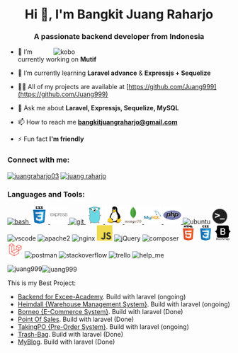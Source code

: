 <h1 align="center">Hi 👋, I'm Bangkit Juang Raharjo</h1>
<h3 align="center">A passionate backend developer from Indonesia</h3>
<img align="right" alt="kobo" width="400" src="https://c.tenor.com/woY-G8ICu-UAAAAC/kobo-kanaeru-hai.gif">

- 🔭 I’m currently working on **Mutif**

- 🌱 I’m currently learning **Laravel advance** & **Expressjs + Sequelize**

- 👨‍💻 All of my projects are available at [https://github.com/Juang999](https://github.com/Juang999)

- 💬 Ask me about **Laravel, Expressjs, Sequelize, MySQL**

- 📫 How to reach me **bangkitjuangraharjo@gmail.com**

- ⚡ Fun fact **I'm friendly**

<h3 align="left">Connect with me:</h3>
<p align="left">
<a href="https://twitter.com/juangraharjo03" target="blank"><img align="center" src="https://raw.githubusercontent.com/rahuldkjain/github-profile-readme-generator/master/src/images/icons/Social/twitter.svg" alt="juangraharjo03" height="30" width="40" /></a>
<a href="https://linkedin.com/in/juang raharjo" target="blank"><img align="center" src="https://raw.githubusercontent.com/rahuldkjain/github-profile-readme-generator/master/src/images/icons/Social/linked-in-alt.svg" alt="juang raharjo" height="30" width="40" /></a>
</p>

<h3 align="left">Languages and Tools:</h3>
<p align="left"> <a href="https://www.gnu.org/software/bash/" target="_blank" rel="noreferrer"> <img src="https://www.vectorlogo.zone/logos/gnu_bash/gnu_bash-icon.svg" alt="bash" width="40" height="40"/> </a> <a href="https://www.w3schools.com/css/" target="_blank" rel="noreferrer"> <img src="https://raw.githubusercontent.com/devicons/devicon/master/icons/css3/css3-original-wordmark.svg" alt="css3" width="40" height="40"/> </a> <a href="https://expressjs.com" target="_blank" rel="noreferrer"> <img src="https://raw.githubusercontent.com/devicons/devicon/master/icons/express/express-original-wordmark.svg" alt="express" width="40" height="40"/> </a> <a href="https://git-scm.com/" target="_blank" rel="noreferrer"> <img src="https://www.vectorlogo.zone/logos/git-scm/git-scm-icon.svg" alt="git" width="40" height="40"/> </a> <a href="https://golang.org" target="_blank" rel="noreferrer"> <img src="https://raw.githubusercontent.com/devicons/devicon/master/icons/go/go-original.svg" alt="go" width="40" height="40"/> </a> <a href="https://www.linux.org/" target="_blank" rel="noreferrer"> <img src="https://raw.githubusercontent.com/devicons/devicon/master/icons/linux/linux-original.svg" alt="linux" width="40" height="40"/> </a> <a href="https://www.mongodb.com/" target="_blank" rel="noreferrer"> <img src="https://raw.githubusercontent.com/devicons/devicon/master/icons/mongodb/mongodb-original-wordmark.svg" alt="mongodb" width="40" height="40"/> </a> <a href="https://www.mysql.com/" target="_blank" rel="noreferrer"> <img src="https://raw.githubusercontent.com/devicons/devicon/master/icons/mysql/mysql-original-wordmark.svg" alt="mysql" width="40" height="40"/> </a> <a href="https://www.php.net" target="_blank" rel="noreferrer"> <img src="https://raw.githubusercontent.com/devicons/devicon/master/icons/php/php-original.svg" alt="php" width="40" height="40"/> </a> <img alt="ubuntu" title="ubuntu" height="35" src="https://www.vectorlogo.zone/logos/ubuntu/ubuntu-icon.svg"> <img alt="terminal" title="terminal" height="35" src="https://raw.githubusercontent.com/github/explore/80688e429a7d4ef2fca1e82350fe8e3517d3494d/topics/terminal/terminal.png"> <img alt="vscode" title="vscode" height="35" src="https://code.visualstudio.com/assets/favicon.ico"> 
<img alt="apache2" title="apache2" height="35" src="https://www.vectorlogo.zone/logos/apache/apache-official.svg"> 
<img alt="nginx" title="nginx" height="35" src="https://www.vectorlogo.zone/logos/nginx/nginx-ar21.svg"> <img alt="javascript" title="javascript" height="35" src="https://raw.githubusercontent.com/github/explore/80688e429a7d4ef2fca1e82350fe8e3517d3494d/topics/javascript/javascript.png"> 
<img alt="jQuery" title="jQuery" height="35" src="https://www.vectorlogo.zone/logos/jquery/jquery-vertical.svg"> <img alt="composer" title="composer" height="35" src="https://avatars.githubusercontent.com/u/837015?s=200&v=4"> 
<img alt="HTML5" title="HTML5" height="35" src="https://raw.githubusercontent.com/devicons/devicon/master/icons/html5/html5-original-wordmark.svg"> 
<img alt="CSS3" title="CSS3" height="35" src="https://raw.githubusercontent.com/devicons/devicon/master/icons/css3/css3-original-wordmark.svg"> 
<img alt="bootstrap" title="bootstrap" height="35" src="https://raw.githubusercontent.com/devicons/devicon/master/icons/bootstrap/bootstrap-plain-wordmark.svg"> <img alt="laravel" title="laravel" height="35" src="https://raw.githubusercontent.com/github/explore/56a826d05cf762b2b50ecbe7d492a839b04f3fbf/topics/laravel/laravel.png"> 
<img alt="postman" title="postman" height="35" src="https://www.vectorlogo.zone/logos/getpostman/getpostman-icon.svg"> <img alt="stackoverflow" title="stackoverflow" height="35" src="https://www.vectorlogo.zone/logos/stackoverflow/stackoverflow-ar21.svg"> 
<img alt="trello" title="trello" height="35" src="https://www.vectorlogo.zone/logos/trello/trello-ar21.svg"> <img alt="help_me" title="help_me" height="35" src="https://camo.githubusercontent.com/40dff491d4e8123af55298ef908faedb66c463e5/68747470733a2f2f6d656469612e67697068792e636f6d2f6d656469612f57556c706c634d704f43456d5447427442572f67697068792e676966">
</p> </p> 

<p><img align="left" src="https://github-readme-stats.vercel.app/api/top-langs?username=juang999&show_icons=true&locale=en&layout=compact" alt="juang999" />  <img align="center" src="https://github-readme-stats.vercel.app/api?username=juang999&show_icons=true&locale=en" alt="juang999" /> </p>

<p>This is my Best Project: </p>
<ul>
  <li><a href="https://github.com/Juang999/Excee-Academy-Server.git">Backend for Excee-Academy</a>. Build with laravel (ongoing)</li>
  <li><a href="https://github.com/Juang999/Heimdall.git">Heimdall {Warehouse Management System}</a>. Build with laravel (ongoing)</li>
  <li><a href="https://github.com/Juang999/mini-project-c.git">Borneo {E-Commerce System}</a>. Build with laravel (Done)</li>
  <li><a href="https://github.com/Juang999/pos-project.git">Point Of Sales</a>. Build with laravel (Done)</li>
  <li><a href="https://github.com/Juang999/TakingPO.git">TakingPO {Pre-Order System}</a>. Build with laravel (ongoing)</li>
  <li><a href="https://github.com/Juang999/trash_bag.git">Trash-Bag</a>. Build with laravel (Done)</li>
  <li><a href="https://github.com/Juang999/MyBlog.git">MyBlog</a>. Build with laravel (Done)</li>
</ul>
